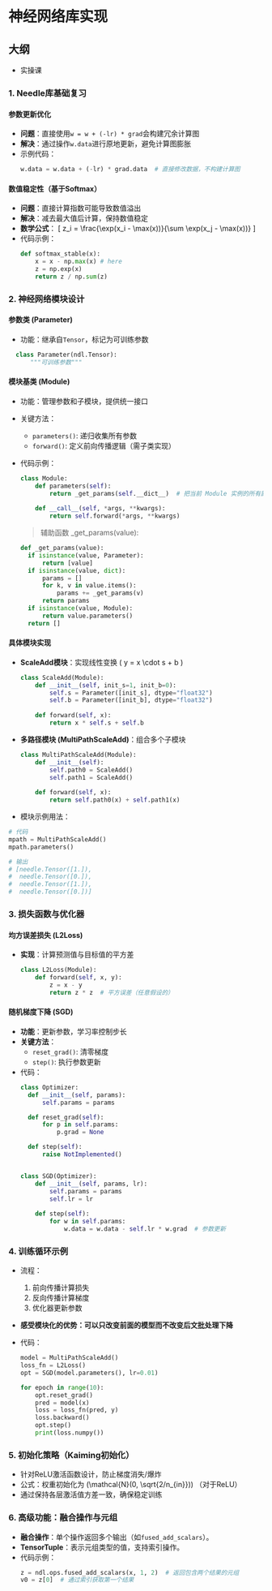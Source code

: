 # 神经网络库实现

## 大纲
- 实操课

### 1. Needle库基础复习
#### 参数更新优化
- **问题**：直接使用`w = w + (-lr) * grad`会构建冗余计算图
- **解决**：通过操作`w.data`进行原地更新，避免计算图膨胀
- 示例代码：
  ```py
  w.data = w.data + (-lr) * grad.data  # 直接修改数据，不构建计算图
  ```

#### 数值稳定性（基于Softmax）
- **问题**：直接计算指数可能导致数值溢出
- **解决**：减去最大值后计算，保持数值稳定
- **数学公式**：
  \[
  z_i = \frac{\exp(x_i - \max(x))}{\sum \exp(x_j - \max(x))}
  \]
- 代码示例：
  ```py
  def softmax_stable(x):
      x = x - np.max(x) # here
      z = np.exp(x)
      return z / np.sum(z)
  ```


### 2. 神经网络模块设计
#### 参数类 (Parameter)
- 功能：继承自`Tensor`，标记为可训练参数

```py
  class Parameter(ndl.Tensor):
      """可训练参数"""
```

#### 模块基类 (Module)
- 功能：管理参数和子模块，提供统一接口
- 关键方法：
  - `parameters()`: 递归收集所有参数
  - `forward()`: 定义前向传播逻辑（需子类实现）
- 代码示例：

  ```py
  class Module:
      def parameters(self):
          return _get_params(self.__dict__)  # 把当前 Module 实例的所有属性传递给 _get_params 函数,递归收集参数
      
      def __call__(self, *args, **kwargs):
          return self.forward(*args, **kwargs)
  ```


  > 辅助函数 _get_params(value):
  ```py
  def _get_params(value):
    if isinstance(value, Parameter):
        return [value]
    if isinstance(value, dict):
        params = []
        for k, v in value.items():
            params += _get_params(v)
        return params
    if isinstance(value, Module):
        return value.parameters()
    return []
  ```

#### 具体模块实现
- **ScaleAdd模块**：实现线性变换 \( y = x \cdot s + b \)
  
  ```py
  class ScaleAdd(Module):
      def __init__(self, init_s=1, init_b=0):
          self.s = Parameter([init_s], dtype="float32")
          self.b = Parameter([init_b], dtype="float32")
      
      def forward(self, x):
          return x * self.s + self.b
  ```

- **多路径模块 (MultiPathScaleAdd)**：组合多个子模块
  ```py
  class MultiPathScaleAdd(Module):
      def __init__(self):
          self.path0 = ScaleAdd()
          self.path1 = ScaleAdd()
      
      def forward(self, x):
          return self.path0(x) + self.path1(x)
  ```

- 模块示例用法：
```py
# 代码
mpath = MultiPathScaleAdd()
mpath.parameters()

# 输出
# [needle.Tensor([1.]),
#  needle.Tensor([0.]),
#  needle.Tensor([1.]),
#  needle.Tensor([0.])]
```


### 3. 损失函数与优化器
#### 均方误差损失 (L2Loss)
- **实现**：计算预测值与目标值的平方差
  ```py
  class L2Loss(Module):
      def forward(self, x, y):
          z = x - y
          return z * z  # 平方误差（任意假设的）
  ```

#### 随机梯度下降 (SGD)
- **功能**：更新参数，学习率控制步长
- **关键方法**：
  - `reset_grad()`: 清零梯度
  - `step()`: 执行参数更新
- 代码：
  ```py
  class Optimizer:
    def __init__(self, params):
        self.params = params

    def reset_grad(self):
        for p in self.params:
            p.grad = None

    def step(self):
        raise NotImplemented()


  class SGD(Optimizer):
      def __init__(self, params, lr):
          self.params = params
          self.lr = lr
      
      def step(self):
          for w in self.params:
              w.data = w.data - self.lr * w.grad  # 参数更新
  ```

### 4. 训练循环示例
- 流程：
  1. 前向传播计算损失
  2. 反向传播计算梯度
  3. 优化器更新参数

- **感受模块化的优势：可以只改变前面的模型而不改变后文批处理下降**
- 代码：
  ```py
  model = MultiPathScaleAdd()
  loss_fn = L2Loss()
  opt = SGD(model.parameters(), lr=0.01)
  
  for epoch in range(10):
      opt.reset_grad()
      pred = model(x)
      loss = loss_fn(pred, y)
      loss.backward()
      opt.step()
      print(loss.numpy())
  ```


### 5. 初始化策略（Kaiming初始化）
- 针对ReLU激活函数设计，防止梯度消失/爆炸
- 公式：权重初始化为 \(\mathcal{N}(0, \sqrt{2/n_{in}})\) （对于ReLU）
- 通过保持各层激活值方差一致，确保稳定训练


### 6. 高级功能：融合操作与元组
- **融合操作**：单个操作返回多个输出（如`fused_add_scalars`）。
- **TensorTuple**：表示元组类型的值，支持索引操作。
- 代码示例：
  ```py
  z = ndl.ops.fused_add_scalars(x, 1, 2)  # 返回包含两个结果的元组
  v0 = z[0]  # 通过索引获取第一个结果
  ```



